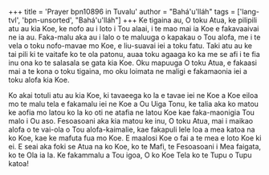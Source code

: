 +++
title = 'Prayer bpn10896 in Tuvalu'
author = "Bahá'u'lláh"
tags = ['lang-tvl', 'bpn-unsorted', "Bahá'u'lláh"]
+++
Ke tigaina au, O toku Atua, ke pilipili atu au kia Koe, ke nofo au i loto i Tou alaai, i te mao mai ia Koe e fakavaaivai ne ia au.  Faka-malu aka au i lalo o te maluuga o kapakau o Tou alofa, me i te vela o toku nofo-mavae mo Koe, e liu-suavai iei a toku fatu. Taki atu au ke tai pili ki te vaitafe ko te ola patonu, auaa toku agaaga ko ka me se afi i te fia inu ona ko te salasala se gata kia Koe.  Oku mapuuga O toku Atua, e fakaasi mai a te kona o toku tigaina, mo oku loimata ne maligi e fakamaonia iei a toku alofa kia Koe.

Ko akai totuli atu au kia Koe, ki tavaeega ko la e tavae iei ne Koe a Koe eiloa mo te malu tela e fakamalu iei ne Koe a Ou Uiga Tonu, ke talia aka ko matou ke aofia mo latou ko la ko oti ne atafia ne latou Koe kae faka-maonigia Tou malo i Ou aso.  Fesoasoani aka kia matou ke inu, O toku Atua, mai i maikao alofa o te vai-ola o Tou alofa-kaimalie, kae fakapuli lele loa a mea katoa na ko Koe, kae ke mafuta fua mo Koe.  E maalosi Koe o fai a te mea e loto Koe ki ei.  E seai aka foki se Atua na ko Koe, ko te Mafi, te Fesoasoani i Mea faigata, ko te Ola ia Ia.
     Ke fakammalu a Tou igoa, O ko Koe Tela ko te Tupu o Tupu katoa!
